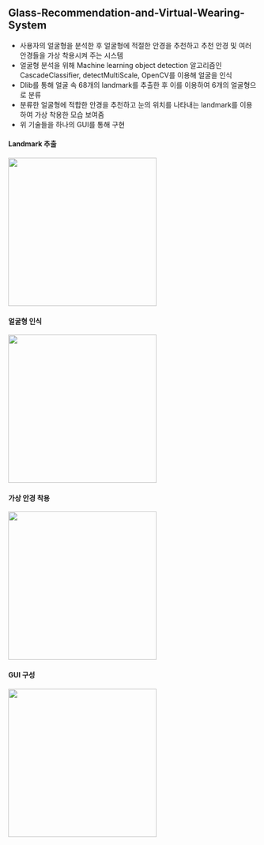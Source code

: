 ## Glass-Recommendation-and-Virtual-Wearing-System

- 사용자의 얼굴형을 분석한 후 얼굴형에 적절한 안경을 추천하고 추천 안경 및 여러 안경들을 가상 착용시켜 주는 시스템
- 얼굴형 분석을 위해 Machine learning object detection 알고리즘인 CascadeClassifier, detectMultiScale, OpenCV를 이용해 얼굴을 인식
- Dlib를 통해 얼굴 속 68개의 landmark를 추출한 후 이를 이용하여 6개의 얼굴형으로 분류
- 분류한 얼굴형에 적합한 안경을 추천하고 눈의 위치를 나타내는 landmark를 이용하여 가상 착용한 모습 보여줌
- 위 기술들을 하나의 GUI를 통해 구현 

#### Landmark 추출
<img src="https://user-images.githubusercontent.com/58179712/124855170-895bd800-dfe3-11eb-8b40-8de599a58804.png"  width="300">

#### 얼굴형 인식
<img src="https://user-images.githubusercontent.com/58179712/124855165-882aab00-dfe3-11eb-8883-70a067c499ab.png"  width="300">

#### 가상 안경 착용
<img src="https://user-images.githubusercontent.com/58179712/124855168-88c34180-dfe3-11eb-8629-c1edb3068b31.png"  width="300">

#### GUI 구성
<img src="https://user-images.githubusercontent.com/58179712/124855176-8bbe3200-dfe3-11eb-8fc7-46a5629ce3b9.png"  width="300">

